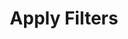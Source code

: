 ---
type: event
id: event.apply_filters
title: Apply Filters
description: |
  Triggered when a user applies selected filters to update the meal grid in the explore tab. Filters are not applied in real-time but require explicit user confirmation via an "Apply" button to update results.

actor: user
trigger: Tap on the apply button in the filter modal.
preconditions:
  - Filter modal is open.
  - At least one filter is selected.
postconditions:
  - Meal grid is updated to reflect the selected filters.
  - Filter modal is closed.
  - Filter button indicates active filters are applied.

related:
  feature:
    - feature.meal_discovery
  screen:
    - screen.explore_grid
  component:
    - component.filter_button
    - component.infinite_scroll_grid
  event:
    - event.open_filters
    - event.clear_filters
  api_endpoint:
    - endpoint.api.recipes_search_query.GET
  db: {}
--- 